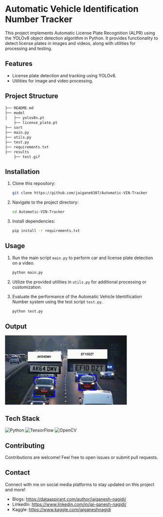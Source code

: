 # Automatic Vehicle Identification Number Tracker

This project implements Automatic License Plate Recognition (ALPR) using the YOLOv8 object detection algorithm in Python. It provides functionality to detect license plates in images and videos, along with utilities for processing and testing.

## Features

- License plate detection and tracking using YOLOv8.
- Utilities for image and video processing.

## Project Structure
```
├── README.md
├── model
│   ├── yolov8n.pt
    ├── license_plate.pt
├── sort
├── main.py
├── utils.py
├── test.py
├── requirements.txt
├── results
    ├── test.gif
```

## Installation

1. Clone this repository:

    ```bash
    git clone https://github.com/jaigane6387/Automatic-VIN-Tracker
    ```

2. Navigate to the project directory:

    ```bash
    cd Automatic-VIN-Tracker
    ```

3. Install dependencies:

    ```bash
    pip install -r requirements.txt
    ```

## Usage

1. Run the main script `main.py` to perform car and license plate detection on a video.

    ```bash
    python main.py
    ```
    
2. Utilize the provided utilities in `utils.py` for additional processing or customization.

3. Evaluate the performance of the Automatic Vehicle Identification Number system using the test script `test.py`.

    ```bash
    python test.py
    
## Output    
<center></center><img src="results/test.gif" alt="Test output"></center>

## Tech Stack

<div align="left">
    <img src="https://upload.wikimedia.org/wikipedia/commons/c/c3/Python-logo-notext.svg" alt="Python" width="130" height="110"/>
    <img src="https://upload.wikimedia.org/wikipedia/commons/2/2d/Tensorflow_logo.svg" alt="TensorFlow" width="130" height="110""/>
    <img src="https://upload.wikimedia.org/wikipedia/commons/3/32/OpenCV_Logo_with_text_svg_version.svg" alt="OpenCV" width="130" height="110" "/>
</div>

## Contributing

Contributions are welcome! Feel free to open issues or submit pull requests.


## Contact

Connect with me on social media platforms to stay updated on this project and more!

- Blogs: https://dataaspirant.com/author/jaiganesh-nagidi/
- LinkedIn: https://www.linkedin.com/in/jai-ganesh-nagidi/
- Kaggle: https://www.kaggle.com/jaiganeshnagidi
